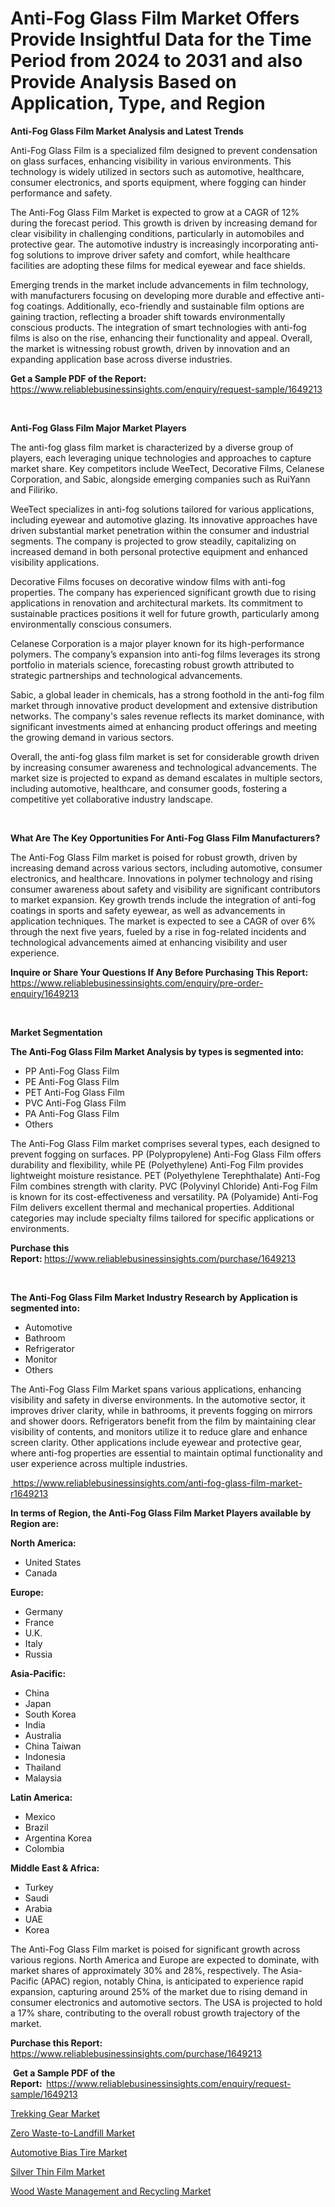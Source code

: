 <p><h1>Anti-Fog Glass Film Market Offers Provide Insightful Data for the Time Period from 2024 to 2031 and also Provide Analysis Based on Application, Type, and Region</h1></p><p><strong>Anti-Fog Glass Film Market Analysis and Latest Trends</strong></p>
<p><p>Anti-Fog Glass Film is a specialized film designed to prevent condensation on glass surfaces, enhancing visibility in various environments. This technology is widely utilized in sectors such as automotive, healthcare, consumer electronics, and sports equipment, where fogging can hinder performance and safety.</p><p>The Anti-Fog Glass Film Market is expected to grow at a CAGR of 12% during the forecast period. This growth is driven by increasing demand for clear visibility in challenging conditions, particularly in automobiles and protective gear. The automotive industry is increasingly incorporating anti-fog solutions to improve driver safety and comfort, while healthcare facilities are adopting these films for medical eyewear and face shields.</p><p>Emerging trends in the market include advancements in film technology, with manufacturers focusing on developing more durable and effective anti-fog coatings. Additionally, eco-friendly and sustainable film options are gaining traction, reflecting a broader shift towards environmentally conscious products. The integration of smart technologies with anti-fog films is also on the rise, enhancing their functionality and appeal. Overall, the market is witnessing robust growth, driven by innovation and an expanding application base across diverse industries.</p></p>
<p><strong>Get a Sample PDF of the Report:&nbsp;</strong> <a href="https://www.reliablebusinessinsights.com/enquiry/request-sample/1649213?utm_campaign=48&utm_medium=2&utm_source=Github&utm_content=ia&utm_term=15102024&utm_id=anti-fog-glass-film">https://www.reliablebusinessinsights.com/enquiry/request-sample/1649213</a></p>
<p>&nbsp;</p>
<p><strong>Anti-Fog Glass Film Major Market Players</strong></p>
<p><p>The anti-fog glass film market is characterized by a diverse group of players, each leveraging unique technologies and approaches to capture market share. Key competitors include WeeTect, Decorative Films, Celanese Corporation, and Sabic, alongside emerging companies such as RuiYann and Filiriko.</p><p>WeeTect specializes in anti-fog solutions tailored for various applications, including eyewear and automotive glazing. Its innovative approaches have driven substantial market penetration within the consumer and industrial segments. The company is projected to grow steadily, capitalizing on increased demand in both personal protective equipment and enhanced visibility applications.</p><p>Decorative Films focuses on decorative window films with anti-fog properties. The company has experienced significant growth due to rising applications in renovation and architectural markets. Its commitment to sustainable practices positions it well for future growth, particularly among environmentally conscious consumers.</p><p>Celanese Corporation is a major player known for its high-performance polymers. The company’s expansion into anti-fog films leverages its strong portfolio in materials science, forecasting robust growth attributed to strategic partnerships and technological advancements.</p><p>Sabic, a global leader in chemicals, has a strong foothold in the anti-fog film market through innovative product development and extensive distribution networks. The company's sales revenue reflects its market dominance, with significant investments aimed at enhancing product offerings and meeting the growing demand in various sectors.</p><p>Overall, the anti-fog glass film market is set for considerable growth driven by increasing consumer awareness and technological advancements. The market size is projected to expand as demand escalates in multiple sectors, including automotive, healthcare, and consumer goods, fostering a competitive yet collaborative industry landscape.</p></p>
<p>&nbsp;</p>
<p><strong>What Are The Key Opportunities For Anti-Fog Glass Film Manufacturers?</strong></p>
<p><p>The Anti-Fog Glass Film market is poised for robust growth, driven by increasing demand across various sectors, including automotive, consumer electronics, and healthcare. Innovations in polymer technology and rising consumer awareness about safety and visibility are significant contributors to market expansion. Key growth trends include the integration of anti-fog coatings in sports and safety eyewear, as well as advancements in application techniques. The market is expected to see a CAGR of over 6% through the next five years, fueled by a rise in fog-related incidents and technological advancements aimed at enhancing visibility and user experience.</p></p>
<p><strong>Inquire or Share Your Questions If Any Before Purchasing This Report:</strong> <a href="https://www.reliablebusinessinsights.com/enquiry/pre-order-enquiry/1649213?utm_campaign=48&utm_medium=2&utm_source=Github&utm_content=ia&utm_term=15102024&utm_id=anti-fog-glass-film">https://www.reliablebusinessinsights.com/enquiry/pre-order-enquiry/1649213</a></p>
<p>&nbsp;</p>
<p><strong>Market Segmentation</strong></p>
<p><strong>The Anti-Fog Glass Film Market Analysis by types is segmented into:</strong></p>
<p><ul><li>PP Anti-Fog Glass Film</li><li>PE Anti-Fog Glass Film</li><li>PET Anti-Fog Glass Film</li><li>PVC Anti-Fog Glass Film</li><li>PA Anti-Fog Glass Film</li><li>Others</li></ul></p>
<p><p>The Anti-Fog Glass Film market comprises several types, each designed to prevent fogging on surfaces. PP (Polypropylene) Anti-Fog Glass Film offers durability and flexibility, while PE (Polyethylene) Anti-Fog Film provides lightweight moisture resistance. PET (Polyethylene Terephthalate) Anti-Fog Film combines strength with clarity. PVC (Polyvinyl Chloride) Anti-Fog Film is known for its cost-effectiveness and versatility. PA (Polyamide) Anti-Fog Film delivers excellent thermal and mechanical properties. Additional categories may include specialty films tailored for specific applications or environments.</p></p>
<p><strong>Purchase this Report:&nbsp;</strong><a href="https://www.reliablebusinessinsights.com/purchase/1649213?utm_campaign=48&utm_medium=2&utm_source=Github&utm_content=ia&utm_term=15102024&utm_id=anti-fog-glass-film">https://www.reliablebusinessinsights.com/purchase/1649213</a></p>
<p>&nbsp;</p>
<p><strong>The Anti-Fog Glass Film Market Industry Research by Application is segmented into:</strong></p>
<p><ul><li>Automotive</li><li>Bathroom</li><li>Refrigerator</li><li>Monitor</li><li>Others</li></ul></p>
<p><p>The Anti-Fog Glass Film Market spans various applications, enhancing visibility and safety in diverse environments. In the automotive sector, it improves driver clarity, while in bathrooms, it prevents fogging on mirrors and shower doors. Refrigerators benefit from the film by maintaining clear visibility of contents, and monitors utilize it to reduce glare and enhance screen clarity. Other applications include eyewear and protective gear, where anti-fog properties are essential to maintain optimal functionality and user experience across multiple industries.</p></p>
<p><a href="https://www.reliablebusinessinsights.com/anti-fog-glass-film-market-r1649213?utm_campaign=48&utm_medium=2&utm_source=Github&utm_content=ia&utm_term=15102024&utm_id=anti-fog-glass-film">&nbsp;https://www.reliablebusinessinsights.com/anti-fog-glass-film-market-r1649213</a></p>
<p><strong>In terms of Region, the Anti-Fog Glass Film Market Players available by Region are:</strong></p>
<p>
    <p> <strong> North America: </strong>
        <ul>
            <li>United States</li>
            <li>Canada</li>
        </ul>
        </p> 
    <p> <strong> Europe: </strong>
        <ul>
            <li>Germany</li>
            <li>France</li>
            <li>U.K.</li>
            <li>Italy</li>
            <li>Russia</li>
        </ul>
        </p> 
    <p> <strong> Asia-Pacific: </strong>
        <ul>
            <li>China</li>
            <li>Japan</li>
            <li>South Korea</li>
            <li>India</li>
            <li>Australia</li>
            <li>China Taiwan</li>
            <li>Indonesia</li>
            <li>Thailand</li>
            <li>Malaysia</li>
        </ul>
        </p> 
    <p> <strong> Latin America: </strong>
        <ul>
            <li>Mexico</li>
            <li>Brazil</li>
            <li>Argentina Korea</li>
            <li>Colombia</li>
        </ul>
        </p> 
    <p> <strong> Middle East & Africa: </strong>
        <ul>
            <li>Turkey</li>
            <li>Saudi</li>
            <li>Arabia</li>
            <li>UAE</li>
            <li>Korea</li>
        </ul>
    </p>
    </p>
<p><p>The Anti-Fog Glass Film market is poised for significant growth across various regions. North America and Europe are expected to dominate, with market shares of approximately 30% and 28%, respectively. The Asia-Pacific (APAC) region, notably China, is anticipated to experience rapid expansion, capturing around 25% of the market due to rising demand in consumer electronics and automotive sectors. The USA is projected to hold a 17% share, contributing to the overall robust growth trajectory of the market.</p></p>
<p><strong>Purchase this Report: </strong><a href="https://www.reliablebusinessinsights.com/purchase/1649213?utm_campaign=48&utm_medium=2&utm_source=Github&utm_content=ia&utm_term=15102024&utm_id=anti-fog-glass-film">https://www.reliablebusinessinsights.com/purchase/1649213</a></p>
<p>&nbsp;<strong>Get a Sample PDF of the Report:&nbsp;&nbsp;</strong><a href="https://www.reliablebusinessinsights.com/enquiry/request-sample/1649213?utm_campaign=48&utm_medium=2&utm_source=Github&utm_content=ia&utm_term=15102024&utm_id=anti-fog-glass-film">https://www.reliablebusinessinsights.com/enquiry/request-sample/1649213</a></p>
<p><strong></strong></p>
<p><p><a href="https://www.linkedin.com/pulse/competitive-intelligence-trekking-gear-market-key-players-strategies-aldkc?trk=public_post_embed_feed-article-content&utm_campaign=48&utm_medium=2&utm_source=Github&utm_content=ia&utm_term=15102024&utm_id=anti-fog-glass-film">Trekking Gear Market</a></p><p><a href="https://github.com/WayneHopkins413/Market-Research-Report-List-1/blob/main/zero-waste-to-landfill-market.md?utm_campaign=48&utm_medium=2&utm_source=Github&utm_content=ia&utm_term=15102024&utm_id=anti-fog-glass-film">Zero Waste-to-Landfill Market</a></p><p><a href="https://www.linkedin.com/pulse/automotive-bias-tire-market-velocity-48-cagr-trajectory-2024-2031-k2edc?trk=public_post_embed_feed-article-content&utm_campaign=48&utm_medium=2&utm_source=Github&utm_content=ia&utm_term=15102024&utm_id=anti-fog-glass-film">Automotive Bias Tire Market</a></p><p><a href="https://www.linkedin.com/pulse/market-leaders-laggards-global-silver-thin-film-trends-forecast-t8f7c?trk=public_post_embed_feed-article-content&utm_campaign=48&utm_medium=2&utm_source=Github&utm_content=ia&utm_term=15102024&utm_id=anti-fog-glass-film">Silver Thin Film Market</a></p><p><a href="https://github.com/Armeladukagjini693/Market-Research-Report-List-1/blob/main/wood-waste-management-and-recycling-market.md?utm_campaign=48&utm_medium=2&utm_source=Github&utm_content=ia&utm_term=15102024&utm_id=anti-fog-glass-film">Wood Waste Management and Recycling Market</a></p></p>